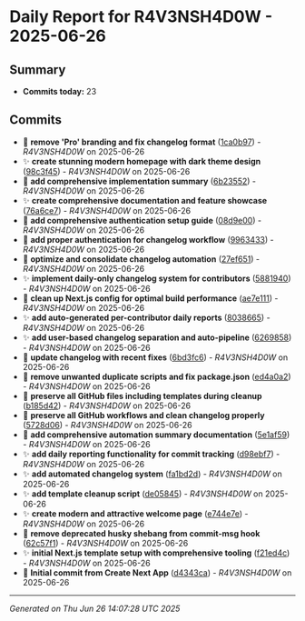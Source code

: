 # Daily Report for R4V3NSH4D0W - 2025-06-26

## Summary
- **Commits today:** 23

## Commits

- 🔧 **remove 'Pro' branding and fix changelog format** ([1ca0b97](../../commit/1ca0b97)) - *R4V3NSH4D0W* on 2025-06-26
- ✨ **create stunning modern homepage with dark theme design** ([98c3f45](../../commit/98c3f45)) - *R4V3NSH4D0W* on 2025-06-26
- 🔧 **add comprehensive implementation summary** ([6b23552](../../commit/6b23552)) - *R4V3NSH4D0W* on 2025-06-26
- ✨ **create comprehensive documentation and feature showcase** ([76a6ce7](../../commit/76a6ce7)) - *R4V3NSH4D0W* on 2025-06-26
- 🔧 **add comprehensive authentication setup guide** ([08d9e00](../../commit/08d9e00)) - *R4V3NSH4D0W* on 2025-06-26
- 🐛 **add proper authentication for changelog workflow** ([9963433](../../commit/9963433)) - *R4V3NSH4D0W* on 2025-06-26
- 🔧 **optimize and consolidate changelog automation** ([27ef651](../../commit/27ef651)) - *R4V3NSH4D0W* on 2025-06-26
- ✨ **implement daily-only changelog system for contributors** ([5881940](../../commit/5881940)) - *R4V3NSH4D0W* on 2025-06-26
- 🐛 **clean up Next.js config for optimal build performance** ([ae7e111](../../commit/ae7e111)) - *R4V3NSH4D0W* on 2025-06-26
- ✨ **add auto-generated per-contributor daily reports** ([8038665](../../commit/8038665)) - *R4V3NSH4D0W* on 2025-06-26
- ✨ **add user-based changelog separation and auto-pipeline** ([6269858](../../commit/6269858)) - *R4V3NSH4D0W* on 2025-06-26
- 🔧 **update changelog with recent fixes** ([6bd3fc6](../../commit/6bd3fc6)) - *R4V3NSH4D0W* on 2025-06-26
- 🔧 **remove unwanted duplicate scripts and fix package.json** ([ed4a0a2](../../commit/ed4a0a2)) - *R4V3NSH4D0W* on 2025-06-26
- 🐛 **preserve all GitHub files including templates during cleanup** ([b185d42](../../commit/b185d42)) - *R4V3NSH4D0W* on 2025-06-26
- 🐛 **preserve all GitHub workflows and clean changelog properly** ([5728d06](../../commit/5728d06)) - *R4V3NSH4D0W* on 2025-06-26
- 🔧 **add comprehensive automation summary documentation** ([5e1af59](../../commit/5e1af59)) - *R4V3NSH4D0W* on 2025-06-26
- ✨ **add daily reporting functionality for commit tracking** ([d98ebf7](../../commit/d98ebf7)) - *R4V3NSH4D0W* on 2025-06-26
- ✨ **add automated changelog system** ([fa1bd2d](../../commit/fa1bd2d)) - *R4V3NSH4D0W* on 2025-06-26
- ✨ **add template cleanup script** ([de05845](../../commit/de05845)) - *R4V3NSH4D0W* on 2025-06-26
- ✨ **create modern and attractive welcome page** ([e744e7e](../../commit/e744e7e)) - *R4V3NSH4D0W* on 2025-06-26
- 🐛 **remove deprecated husky shebang from commit-msg hook** ([62c57f1](../../commit/62c57f1)) - *R4V3NSH4D0W* on 2025-06-26
- ✨ **initial Next.js template setup with comprehensive tooling** ([f21ed4c](../../commit/f21ed4c)) - *R4V3NSH4D0W* on 2025-06-26
- 🔧 **Initial commit from Create Next App** ([d4343ca](../../commit/d4343ca)) - *R4V3NSH4D0W* on 2025-06-26

---
*Generated on Thu Jun 26 14:07:28 UTC 2025*
